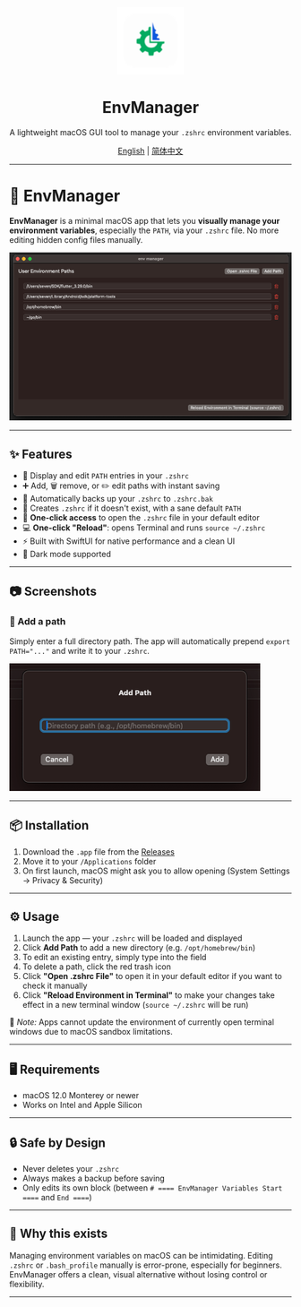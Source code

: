 <p align="center">
  <img src="./docs/imgs/logo.png" width="120" height="120" alt="EnvManager logo" />
</p>

<h1 align="center">EnvManager</h1>

<p align="center">A lightweight macOS GUI tool to manage your <code>.zshrc</code> environment variables.</p>

<p align="center">
  <a href="#english">English</a> | <a href="./README_zh.md">简体中文</a>
</p>

---

# 🧭 EnvManager

**EnvManager** is a minimal macOS app that lets you **visually manage your environment variables**, especially the `PATH`, via your `.zshrc` file. No more editing hidden config files manually.

![EnvManager Main UI](./docs/imgs/main_ui.png)

---

## ✨ Features

- 📂 Display and edit `PATH` entries in your `.zshrc`
- ➕ Add, 🗑️ remove, or ✏️ edit paths with instant saving
- 💾 Automatically backs up your `.zshrc` to `.zshrc.bak`
- 🧱 Creates `.zshrc` if it doesn't exist, with a sane default `PATH`
- 📝 **One-click access** to open the `.zshrc` file in your default editor
- 💻 **One-click "Reload"**: opens Terminal and runs `source ~/.zshrc`
- ⚡ Built with SwiftUI for native performance and a clean UI
- 🌙 Dark mode supported

---

## 📷 Screenshots

### 🔧 Add a path
Simply enter a full directory path. The app will automatically prepend `export PATH="..."` and write it to your `.zshrc`.

![Add Path Screenshot](./docs/imgs/add_new_path.png)

---

## 📦 Installation

1. Download the `.app` file from the [Releases](https://github.com/XFSeven7/EnvManager/releases)
2. Move it to your `/Applications` folder
3. On first launch, macOS might ask you to allow opening (System Settings → Privacy & Security)

---

## ⚙️ Usage

1. Launch the app — your `.zshrc` will be loaded and displayed
2. Click **Add Path** to add a new directory (e.g. `/opt/homebrew/bin`)
3. To edit an existing entry, simply type into the field
4. To delete a path, click the red trash icon
5. Click **"Open .zshrc File"** to open it in your default editor if you want to check it manually
6. Click **"Reload Environment in Terminal"** to make your changes take effect in a new terminal window (`source ~/.zshrc` will be run)

🛑 *Note:* Apps cannot update the environment of currently open terminal windows due to macOS sandbox limitations.

---

## 🖥️ Requirements

- macOS 12.0 Monterey or newer
- Works on Intel and Apple Silicon

---

## 🔒 Safe by Design

- Never deletes your `.zshrc`
- Always makes a backup before saving
- Only edits its own block (between `# ==== EnvManager Variables Start ====` and `End ====`)

---

## 🧩 Why this exists

Managing environment variables on macOS can be intimidating. Editing `.zshrc` or `.bash_profile` manually is error-prone, especially for beginners. EnvManager offers a clean, visual alternative without losing control or flexibility.

---
